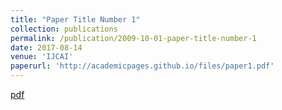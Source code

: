 ```yaml
---
title: "Paper Title Number 1"
collection: publications
permalink: /publication/2009-10-01-paper-title-number-1
date: 2017-08-14
venue: 'IJCAI'
paperurl: 'http://academicpages.github.io/files/paper1.pdf'
---
```


[pdf](http://sahisnu.github.io/files/paper1.pdf)
